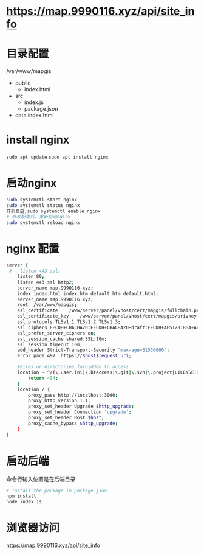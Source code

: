 # https://map.9990116.xyz/api/site_info

# 目录配置
/var/www/mapgis
+ public
  + index.html
+ src
  + index.js
  + package.json
+ data
index.html

#  install nginx
`sudo apt update`
`sudo apt install nginx`

# 启动nginx 
```bash
sudo systemctl start nginx
sudo systemctl status nginx
开机自启,sudo systemctl enable nginx
# 修改配置后，重新启动nginx
sudo systemctl reload nginx

```
# nginx 配置
```bash
server {
 #   listen 443 ssl;
    listen 80;
    listen 443 ssl http2;
    server_name map.9990116.xyz;
    index index.html index.htm default.htm default.html;
    server_name map.9990116.xyz;
    root  /var/www/mapgis;
    ssl_certificate    /www/server/panel/vhost/cert/mapgis/fullchain.pem;
    ssl_certificate_key    /www/server/panel/vhost/cert/mapgis/privkey.pem;
    ssl_protocols TLSv1.1 TLSv1.2 TLSv1.3;
    ssl_ciphers EECDH+CHACHA20:EECDH+CHACHA20-draft:EECDH+AES128:RSA+AES128:EECDH+AES256:RSA+AES256:EECDH+3DES:RSA+3DES:!MD5;
    ssl_prefer_server_ciphers on;
    ssl_session_cache shared:SSL:10m;
    ssl_session_timeout 10m;
    add_header Strict-Transport-Security "max-age=31536000";
    error_page 497  https://$host$request_uri;

    #Files or directories forbidden to access
    location ~ ^/(\.user.ini|\.htaccess|\.git|\.svn|\.project|LICENSE|README.md|package.json|package-lock.json|\.env|node_modules) {
        return 404;
    }
    location / {
        proxy_pass http://localhost:3000;
        proxy_http_version 1.1;
        proxy_set_header Upgrade $http_upgrade;
        proxy_set_header Connection 'upgrade';
        proxy_set_header Host $host;
        proxy_cache_bypass $http_upgrade;
    }
}


```
# 启动后端
命令行输入位置是在后端目录
```bash
# install the package in package.json
npm install
node index.js
```
# 浏览器访问
https://map.9990116.xyz/api/site_info
